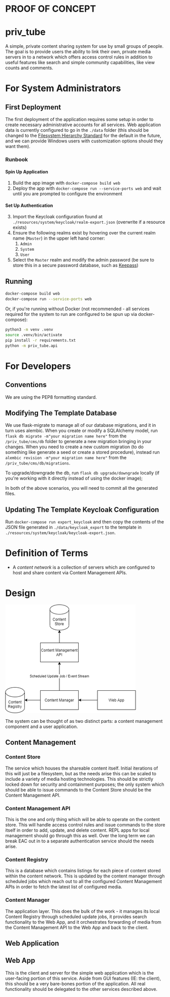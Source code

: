 # PROOF OF CONCEPT

# priv_tube
A simple, private content sharing system for use by small groups of people.  The goal is to provide users the ability to link their own, private media servers in to a network which offers access control rules in addition to useful features like search and simple community capabilities, like view counts and comments.

# For System Administrators
## First Deployment
The first deployment of the application requires some setup in order to create necessary administrative accounts for all services.  Web application data is currently configured to go in the `./data` folder (this should be changed to the [Filesystem Hierarchy Standard](https://refspecs.linuxfoundation.org/FHS_3.0/fhs/index.html) for the default in the future, and we can provide Windows users with customization options should they want them).

### Runbook

#### Spin Up Application
1.  Build the app image with `docker-compose build web`
2.  Deploy the app with `docker-compose run --service-ports web` and wait until you are prompted to configure the environment

#### Set Up Authentication
3.  Import the Keycloak configuration found at `./resources/system/keycloak/realm-export.json` (overwrite if a resource exists)
4.  Ensure the following realms exist by hovering over the current realm name (`Master`) in the upper left hand corner:
    1.  `Admin`
    2.  `System`
    3.  `User`
5.  Select the `Master` realm and modify the admin password (be sure to store this in a secure password database, such as [Keepass](https://keepass.info/))

## Running
```bash
docker-compose build web
docker-compose run --service-ports web
```

Or, if you're running without Docker (not recommended - all services required for the system to run are configured to be spun up via docker-compose):

```bash
python3 -m venv .venv
source .venv/bin/activate
pip install -r requirements.txt
python -m priv_tube.api
```


# For Developers
## Conventions
We are using the PEP8 formatting standard.

## Modifying The Template Database
We use flask-migrate to manage all of our database migrations, and it in turn uses alembic.
When you create or modify a SQLAlchemy model, run `flask db migrate -m"your migration name here"` from the `/priv_tube/cms/db` folder to generate a new migration bringing in your changes.
When you need to create a new custom migration (to do something like generate a seed or create a stored procedure), instead run `alembic revision -m"your migration name here"` from the `/priv_tube/cms/db/migrations`.

To upgrade/downgrade the db, run `flask db upgrade/downgrade` locally (if you're working with it directly instead of using the docker image);

In both of the above scenarios, you will need to commit all the generated files.

## Updating The Template Keycloak Configuration
Run `docker-compose run export_keycloak` and then copy the contents of the JSON file generated in `./data/keycloak_export` to the template in `./resources/system/keycloak/keycloak-export.json`.

# Definition of Terms

* A _content network_ is a collection of servers which are configured to host and share content via Content Management APIs.

# Design
![High Level Overview](resources/design/HighLevelOverview.png)

The system can be thought of as two distinct parts: a content management component and a user application.

## Content Management
### Content Store
The service which houses the shareable content itself.  Initial iterations of this will just be a filesystem, but as the needs arise this can be scaled to include a variety of media hosting technologies.  This should be strictly locked down for security and containment purposes; the only system which should be able to issue commands to the Content Store should be the Content Management API.

### Content Management API
This is the one and only thing which will be able to operate on the content store.  This will handle access control rules and issue commands to the store itself in order to add, update, and delete content.  REPL apps for local management should go through this as well.  Over the long term we can break EAC out in to a separate authentication service should the needs arise.

### Content Registry
This is a database which contains listings for each piece of content stored within the content network.  This is updated by the content manager through scheduled jobs which reach out to all the configured Content Management APIs in order to fetch the latest list of configured media.

### Content Manager
The application layer.  This does the bulk of the work - it manages its local Content Registry through scheduled update jobs, it provides search functionality to the Web App, and it orchestrates forwarding of media from the Content Management API to the Web App and back to the client.

## Web Application
## Web App
This is the client and server for the simple web application which is the user-facing portion of this service.  Aside from GUI features (IE: the client), this should be a very bare-bones portion of the application.  All real functionality should be delegated to the other services described above.
